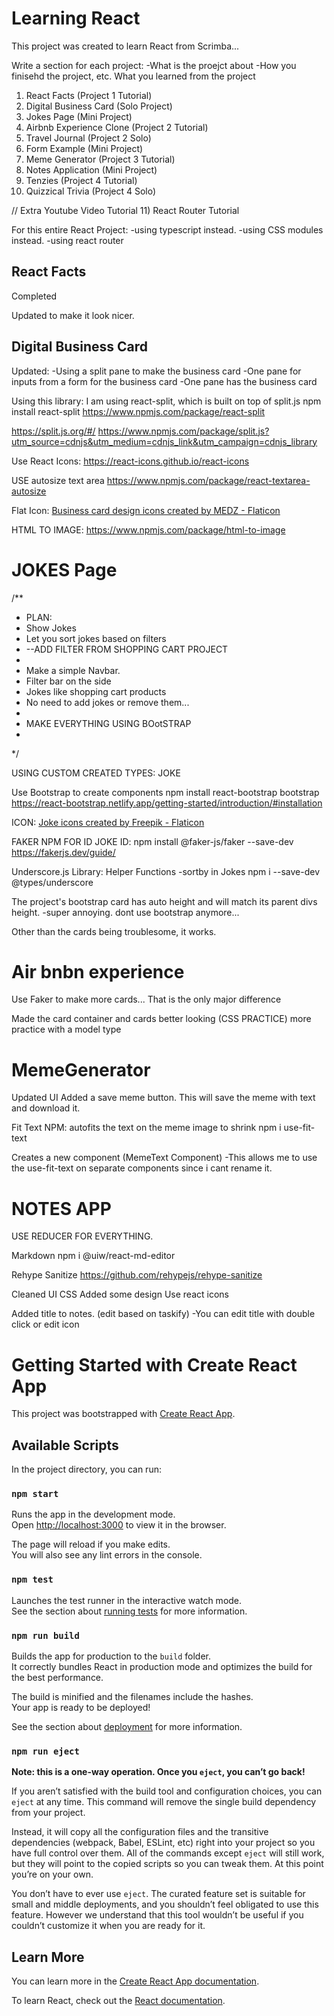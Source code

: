 # Learning React
This project was created to learn React from Scrimba...

Write a section for each project:
-What is the proejct about
-How you finisehd the project, etc.
What you learned from the project

1) React Facts (Project 1 Tutorial)
2) Digital Business Card (Solo Project)
3) Jokes Page (Mini Project)
4) Airbnb Experience Clone (Project 2 Tutorial)
5) Travel Journal (Project 2 Solo)
6) Form Example (Mini Project)
7) Meme Generator (Project 3 Tutorial)
8) Notes Application (Mini Project)
9) Tenzies (Project 4 Tutorial)
10) Quizzical Trivia (Project 4 Solo)


// Extra Youtube Video Tutorial
11) React Router Tutorial



For this entire React Project:
-using typescript instead.
-using CSS modules instead.
-using react router


## React Facts
Completed

Updated to make it look nicer.

## Digital Business Card


Updated:
-Using a split pane to make the business card
-One pane for inputs from a form for the business card
-One pane has the business card

Using this library: 
I am using react-split, which is built on top of split.js
npm install react-split
https://www.npmjs.com/package/react-split

https://split.js.org/#/
https://www.npmjs.com/package/split.js?utm_source=cdnjs&utm_medium=cdnjs_link&utm_campaign=cdnjs_library


Use React Icons:
https://react-icons.github.io/react-icons


USE autosize text area
https://www.npmjs.com/package/react-textarea-autosize


Flat Icon:
<a href="https://www.flaticon.com/free-icons/business-card-design" title="business card design icons">Business card design icons created by MEDZ - Flaticon</a>


HTML TO IMAGE:
https://www.npmjs.com/package/html-to-image



# JOKES Page
/**
 * PLAN:
 * Show Jokes
 * Let you sort jokes based on filters
 * --ADD FILTER FROM SHOPPING CART PROJECT
 * 
 * Make a simple Navbar.
 * Filter bar on the side
 * Jokes like shopping cart products
 * No need to add jokes or remove them...
 * 
 * MAKE EVERYTHING USING BOotSTRAP
 * 
 */
 
 USING CUSTOM CREATED TYPES: JOKE

Use Bootstrap to create components
npm install react-bootstrap bootstrap
https://react-bootstrap.netlify.app/getting-started/introduction/#installation


ICON: 
<a href="https://www.flaticon.com/free-icons/joke" title="joke icons">Joke icons created by Freepik - Flaticon</a>

FAKER NPM FOR ID JOKE ID:
npm install @faker-js/faker --save-dev
https://fakerjs.dev/guide/


Underscore.js Library: Helper Functions
-sortby in Jokes
npm i --save-dev @types/underscore


The project's bootstrap card has auto height and will match its parent divs height.
-super annoying.
dont use bootstrap anymore...

Other than the cards being troublesome, it works.


# Air bnbn experience

Use Faker to make more cards...
That is the only major difference

Made the card container and cards better looking (CSS PRACTICE)
more practice with a model type



# MemeGenerator

Updated UI
Added a save meme button.
This will save the meme with text and download it.


Fit Text NPM: autofits the text on the meme image to shrink 
npm i use-fit-text


Creates a new component (MemeText Component)
-This allows me to use the use-fit-text on separate components since i cant rename it.



# NOTES APP


USE REDUCER FOR EVERYTHING.



Markdown
npm i @uiw/react-md-editor

Rehype Sanitize
https://github.com/rehypejs/rehype-sanitize


Cleaned UI CSS
Added some design
Use react icons

Added title to notes. (edit based on taskify)
-You can edit title with double click or edit icon

















# Getting Started with Create React App

This project was bootstrapped with [Create React App](https://github.com/facebook/create-react-app).

## Available Scripts

In the project directory, you can run:

### `npm start`

Runs the app in the development mode.\
Open [http://localhost:3000](http://localhost:3000) to view it in the browser.

The page will reload if you make edits.\
You will also see any lint errors in the console.

### `npm test`

Launches the test runner in the interactive watch mode.\
See the section about [running tests](https://facebook.github.io/create-react-app/docs/running-tests) for more information.

### `npm run build`

Builds the app for production to the `build` folder.\
It correctly bundles React in production mode and optimizes the build for the best performance.

The build is minified and the filenames include the hashes.\
Your app is ready to be deployed!

See the section about [deployment](https://facebook.github.io/create-react-app/docs/deployment) for more information.

### `npm run eject`

**Note: this is a one-way operation. Once you `eject`, you can’t go back!**

If you aren’t satisfied with the build tool and configuration choices, you can `eject` at any time. This command will remove the single build dependency from your project.

Instead, it will copy all the configuration files and the transitive dependencies (webpack, Babel, ESLint, etc) right into your project so you have full control over them. All of the commands except `eject` will still work, but they will point to the copied scripts so you can tweak them. At this point you’re on your own.

You don’t have to ever use `eject`. The curated feature set is suitable for small and middle deployments, and you shouldn’t feel obligated to use this feature. However we understand that this tool wouldn’t be useful if you couldn’t customize it when you are ready for it.

## Learn More

You can learn more in the [Create React App documentation](https://facebook.github.io/create-react-app/docs/getting-started).

To learn React, check out the [React documentation](https://reactjs.org/).

